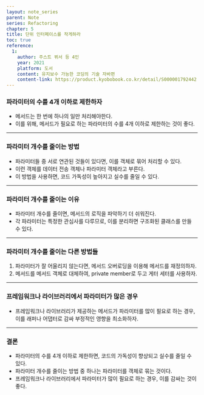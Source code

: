 ```yaml
---
layout: note_series
parent: Note
series: Refactoring
chapter: 5
title: 단위 인터페이스를 작게하라
toc: true
reference:
  1: 
    author: 주스트 뷔서 등 4인
    year: 2021
    platform: 도서
    content: 유지보수 가능한 코딩의 기술 자바편
    content-link: https://product.kyobobook.co.kr/detail/S000001792442
---
```


### 파라미터의 수를 4개 이하로 제한하자

- 메서드는 한 번에 하나의 일만 처리해야한다.
- 이를 위해, 메서드가 필요로 하는 파라미터의 수를 4개 이하로 제한하는 것이 좋다.

---

### 파라미터 개수를 줄이는 방법

- 파라미터들 중 서로 연관된 것들이 있다면, 이를 객체로 묶어 처리할 수 있다.
- 이런 객체를 데이터 전송 객체나 파라미터 객체라고 부른다.
- 이 방법을 사용하면, 코드 가독성이 높아지고 실수를 줄일 수 있다.

---

### 파라미터 개수를 줄이는 이유

- 파라미터 개수를 줄이면, 메서드의 로직을 파악하기 더 쉬워진다.
- 각 파라미터는 특정한 관심사를 다루므로, 이를 분리하면 구조화된 클래스를 만들 수 있다.

---

### 파라미터 개수를 줄이는 다른 방법들

1. 파라미터가 잘 어울리지 않는다면, 메서드 오버로딩을 이용해 메서드를 재정의하자.
2. 메서드를 메서드 객체로 대체하여, private member로 두고 게터 세터를 사용하자.

---

### 프레임워크나 라이브러리에서 파라미터가 많은 경우

- 프레임워크나 라이브러리가 제공하는 메서드가 파라미터를 많이 필요로 하는 경우, 이를 래퍼나 어댑터로 감싸 부정적인 영향을 최소화하자.

---

### 결론

- 파라미터의 수를 4개 이하로 제한하면, 코드의 가독성이 향상되고 실수를 줄일 수 있다.
- 파라미터 개수를 줄이는 방법 중 하나는 파라미터를 객체로 묶는 것이다.
- 프레임워크나 라이브러리에서 파라미터가 많이 필요로 하는 경우, 이를 감싸는 것이 좋다.
